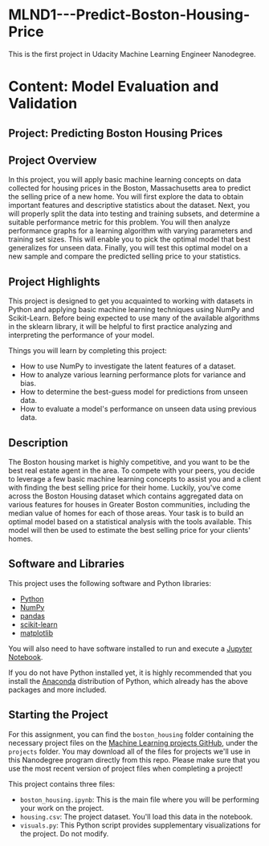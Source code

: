# MLND1---Predict-Boston-Housing-Price
This is the first project in Udacity Machine Learning Engineer Nanodegree.

# Content: Model Evaluation and Validation
## Project: Predicting Boston Housing Prices

## Project Overview
In this project, you will apply basic machine learning concepts on data collected for housing prices in the Boston, Massachusetts area to predict the selling price of a new home. You will first explore the data to obtain important features and descriptive statistics about the dataset. Next, you will properly split the data into testing and training subsets, and determine a suitable performance metric for this problem. You will then analyze performance graphs for a learning algorithm with varying parameters and training set sizes. This will enable you to pick the optimal model that best generalizes for unseen data. Finally, you will test this optimal model on a new sample and compare the predicted selling price to your statistics.

## Project Highlights
This project is designed to get you acquainted to working with datasets in Python and applying basic machine learning techniques using NumPy and Scikit-Learn. Before being expected to use many of the available algorithms in the sklearn library, it will be helpful to first practice analyzing and interpreting the performance of your model.

Things you will learn by completing this project:

- How to use NumPy to investigate the latent features of a dataset.
- How to analyze various learning performance plots for variance and bias.
- How to determine the best-guess model for predictions from unseen data.
- How to evaluate a model's performance on unseen data using previous data.

## Description
The Boston housing market is highly competitive, and you want to be the best real estate agent in the area. To compete with your peers, you decide to leverage a few basic machine learning concepts to assist you and a client with finding the best selling price for their home. Luckily, you\'ve come across the Boston Housing dataset which contains aggregated data on various features for houses in Greater Boston communities, including the median value of homes for each of those areas. Your task is to build an optimal model based on a statistical analysis with the tools available. This model will then be used to estimate the best selling price for your clients\' homes.

## Software and Libraries
This project uses the following software and Python libraries:

- [Python](https://www.python.org/download/releases/3.0/)
- [NumPy](http://www.numpy.org/)
- [pandas](http://pandas.pydata.org/)
- [scikit-learn](http://scikit-learn.org/stable/)
- [matplotlib](http://matplotlib.org/)

You will also need to have software installed to run and execute a [Jupyter Notebook](http://ipython.org/notebook.html).

If you do not have Python installed yet, it is highly recommended that you install the [Anaconda](http://continuum.io/downloads) distribution of Python, which already has the above packages and more included. 

## Starting the Project

For this assignment, you can find the `boston_housing` folder containing the necessary project files on the [Machine Learning projects GitHub](https://github.com/udacity/machine-learning), under the `projects` folder. You may download all of the files for projects we'll use in this Nanodegree program directly from this repo. Please make sure that you use the most recent version of project files when completing a project!

This project contains three files:

- `boston_housing.ipynb`: This is the main file where you will be performing your work on the project.
- `housing.csv`: The project dataset. You'll load this data in the notebook.
- `visuals.py`: This Python script provides supplementary visualizations for the project. Do not modify.
